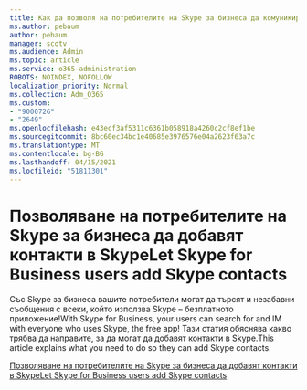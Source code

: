 ```yaml
---
title: Как да позволя на потребителите на Skype за бизнеса да комуникират с потребители на Skype
ms.author: pebaum
author: pebaum
manager: scotv
ms.audience: Admin
ms.topic: article
ms.service: o365-administration
ROBOTS: NOINDEX, NOFOLLOW
localization_priority: Normal
ms.collection: Adm_O365
ms.custom:
- "9000726"
- "2649"
ms.openlocfilehash: e43ecf3af5311c6361b058918a4260c2cf8ef1be
ms.sourcegitcommit: 8bc60ec34bc1e40685e3976576e04a2623f63a7c
ms.translationtype: MT
ms.contentlocale: bg-BG
ms.lasthandoff: 04/15/2021
ms.locfileid: "51811301"
---
```

# <a name="let-skype-for-business-users-add-skype-contacts"></a><span data-ttu-id="9050a-102">Позволяване на потребителите на Skype за бизнеса да добавят контакти в Skype</span><span class="sxs-lookup"><span data-stu-id="9050a-102">Let Skype for Business users add Skype contacts</span></span>

<span data-ttu-id="9050a-103">Със Skype за бизнеса вашите потребители могат да търсят и незабавни съобщения с всеки, който използва Skype – безплатното приложение!</span><span class="sxs-lookup"><span data-stu-id="9050a-103">With Skype for Business, your users can search for and IM with everyone who uses Skype, the free app!</span></span> <span data-ttu-id="9050a-104">Тази статия обяснява какво трябва да направите, за да могат да добавят контакти в Skype.</span><span class="sxs-lookup"><span data-stu-id="9050a-104">This article explains what you need to do so they can add Skype contacts.</span></span>

[<span data-ttu-id="9050a-105">Позволяване на потребителите на Skype за бизнеса да добавят контакти в Skype</span><span class="sxs-lookup"><span data-stu-id="9050a-105">Let Skype for Business users add Skype contacts</span></span>](https://docs.microsoft.com/skypeforbusiness/set-up-skype-for-business-online/let-skype-for-business-users-add-skype-contacts)